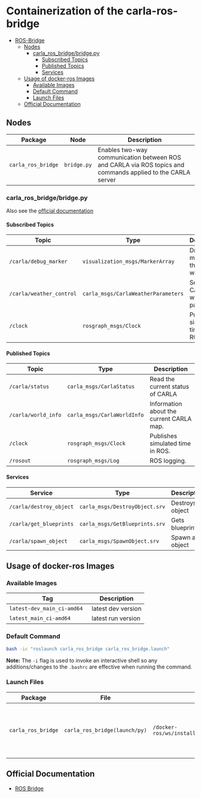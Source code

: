 # Containerization of the carla-ros-bridge

- [ROS-Bridge](#ros-bridge)
  - [Nodes](#nodes)
    - [carla\_ros\_bridge/bridge.py](#carla_ros_bridgebridgepy)
      - [Subscribed Topics](#subscribed-topics)
      - [Published Topics](#published-topics)
      - [Services](#services)
  - [Usage of docker-ros Images](#usage-of-docker-ros-images)
    - [Available Images](#available-images)
    - [Default Command](#default-command)
    - [Launch Files](#launch-files)
  - [Official Documentation](#official-documentation)

## Nodes

| Package | Node | Description |
| --- | --- | --- |
| `carla_ros_bridge` | `bridge.py` | Enables two-way communication between ROS and CARLA via ROS topics and commands applied to the CARLA server |

### carla_ros_bridge/bridge.py

Also see the [official documentation](https://carla.readthedocs.io/projects/ros-bridge/en/latest/)

#### Subscribed Topics

| Topic | Type | Description |
| --- | --- | --- |
| `/carla/debug_marker` | `visualization_msgs/MarkerArray` | Draws markers in the CARLA world. |
| `/carla/weather_control` | `carla_msgs/CarlaWeatherParameters` | Set the CARLA weather parameters |
| `/clock` | `rosgraph_msgs/Clock` | Publishes simulated time in ROS. |

#### Published Topics

| Topic | Type | Description |
| --- | --- | --- |
| `/carla/status` | `carla_msgs/CarlaStatus` | Read the current status of CARLA |
| `/carla/world_info` | `carla_msgs/CarlaWorldInfo` | Information about the current CARLA map. |
| `/clock` | `rosgraph_msgs/Clock` | Publishes simulated time in ROS. |
| `/rosout` | `rosgraph_msgs/Log` | ROS logging. |

#### Services

| Service | Type | Description |
| --- | --- | --- |
| `/carla/destroy_object` | `carla_msgs/DestroyObject.srv` | Destroys an object |
| `/carla/get_blueprints` | `carla_msgs/GetBlueprints.srv` | Gets blueprints |
| `/carla/spawn_object` | `carla_msgs/SpawnObject.srv` | Spawn an object |


## Usage of docker-ros Images

### Available Images

| Tag | Description |
| --- | --- |
| `latest-dev_main_ci-amd64 ` | latest dev version |
| `latest_main_ci-amd64 ` | latest run version |

### Default Command

```bash
bash -ic "roslaunch carla_ros_bridge carla_ros_bridge.launch"
```
**Note:** The `-i` flag is used to invoke an interactive shell so any additions/changes to the `.bashrc` are effective when running the command.

### Launch Files

| Package | File | Path | Description |
| --- | --- | --- | --- |
| `carla_ros_bridge` | `carla_ros_bridge(launch/py)` | `/docker-ros/ws/install/share/carla_ros_bridge` | Creates ROS bridge node and connects it to the CARLA server |

## Official Documentation

- [ROS Bridge](https://carla.readthedocs.io/projects/ros-bridge/en/latest/)
